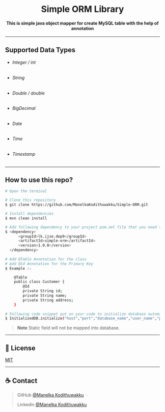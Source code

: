 <h1 align="center">
  <br>
    Simple ORM Library
  <br>
</h1>

<h4 align="center">
     This is simple java object mapper for create MySQL table with the help of annotation
</h4>

---

## Supported Data Types

- <h6>Integer / int</h6>
- <h6>String</h6>
- <h6>Double / double</h6>
- <h6>BigDecimal</h6>
- <h6>Date</h6>
- <h6>Time</h6>
- <h6>Timestamp</h6>

---

## How to use this repo?

```bash
# Open the terminal 

# Clone this repository
$ git clone https://github.com/ManelkaKodithuwakku/Simple-ORM.git

# Install dependencies
$ mvn clean install

# Add following dependency to your project pom.xml file that you need to use this library
$ <dependency>
      <groupId>lk.ijse.dep9</groupId>
      <artifactId>simple-orm</artifactId>
      <version>1.0.0</version>
  </dependency>
  
# Add @Table Annotation for the class
# Add @Id Annotation for the Primary Key 
$ Example :-

    @Table
    public class Customer {
        @Id
        private String id;
        private String name;
        private String address;
    }
    
# Following code snippet put on your code to initialize database automatically
$ InitializedDB.initialize("host","port","database_name","user_name","password","...packages")
```

> **Note**
> Static field will not be mapped into database.

---

## 🔑 License

[MIT](LICENSE.txt)

---

## ☕ Contact

> GitHub [@Manelka Kodithuwakku](https://github.com/ManelkaKodithuwakku) &nbsp;&middot;&nbsp;
>
> Linkedin [@Manelka Kodithuwakku](https://www.linkedin.com/in/manelka-kodithuwakku/)